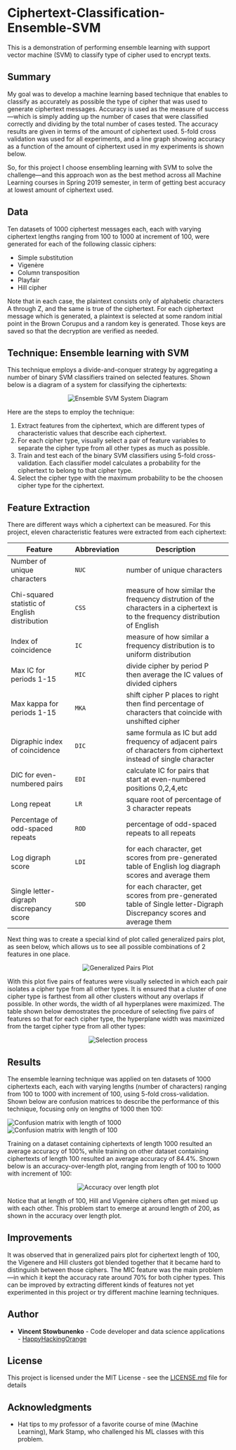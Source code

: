 # Ciphertext-Classification-Ensemble-SVM
This is a demonstration of performing ensemble learning with support vector machine (SVM) to classify type of cipher used to encrypt texts.

## Summary
My goal was to develop a machine learning based technique that enables to classify as accurately as possible the type of cipher that was used to generate ciphertext messages.  Accuracy is used as the measure of success—which is simply adding up the number of cases that were classified correctly and dividing by the total number of cases tested.  The accuracy results are given in terms of the amount of ciphertext used. 5-fold cross validation was used for all experiments, and a line graph showing accuracy as a function of the amount of ciphertext used in my experiments is shown below.

So, for this project I choose ensembling learning with SVM to solve the challenge—and this approach won as the best method across all Machine Learning courses in Spring 2019 semester, in term of getting best accuracy at lowest amount of ciphertext used.

## Data
Ten datasets of 1000 ciphertest messages each, each with varying ciphertext lengths ranging from 100 to 1000 at increment of 100, were generated for each of the following classic ciphers:

* Simple substitution
* Vigenère
* Column transposition
* Playfair
* Hill cipher

Note that in each case, the plaintext consists only of alphabetic characters A through Z, and the same is true of the ciphertext.  For each ciphertext message which is generated, a plaintext is selected at some random initial point in the Brown Corupus and a random key is generated.  Those keys are saved so that the decryption are verified as needed.

## Technique: Ensemble learning with SVM

This technique employs a divide-and-conquer strategy by aggregating a number of binary SVM classifiers trained on selected features.  Shown below is a diagram of a system for classifying the ciphertexts:

<!---![Ensemble SVM System Diagram](/images/ensembleSVM_system.png)--->
<p align="center">
  <img src="/images/ensembleSVM_system.png" alt="Ensemble SVM System Diagram">
</p>

Here are the steps to employ the technique:
1. Extract features from the ciphertext, which are different types of characteristic values that describe each ciphertext.
2. For each cipher type, visually select a pair of feature variables to separate the cipher type from all other types as much as possible.
3. Train and test each of the binary SVM classifiers using 5-fold cross-validation. Each classifier model calculates a probability for the ciphertext to belong to that cipher type.  
4. Select the cipher type with the maximum probability to be the choosen cipher type for the ciphertext.

## Feature Extraction

There are different ways which a ciphertext can be measured.  For this project, eleven characteristic features were extracted from each ciphertext:

Feature | Abbreviation | Description
------- | ------------ | -----------
Number of unique characters | `NUC` | number of unique characters
Chi-squared statistic of English distribution | `CSS` | measure of how similar the frequency distrution of the characters in a ciphertext is to the frequency distribution of English
Index of coincidence | `IC` | measure of how similar a frequency distribution is to uniform distribution
Max IC for periods 1-15 | `MIC` | divide cipher by period P then average the IC values of divided ciphers
Max kappa for periods 1-15 | `MKA` | shift cipher P places to right then find percentage of characters that coincide with unshifted cipher
Digraphic index of coincidence | `DIC` | same formula as IC but add frequency of adjacent pairs of characters from ciphertext instead of single character
DIC for even-numbered pairs | `EDI` | calculate IC for pairs that start at even-numbered positions 0,2,4,etc
Long repeat | `LR` | square root of percentage of 3 character repeats
Percentage of odd-spaced repeats | `ROD` | percentage of odd-spaced repeats to all repeats
Log digraph score | `LDI` | for each character, get scores from pre-generated table of English log diagraph scores and average them
Single letter-digraph discrepancy score | `SDD` | for each character, get scores from pre-generated table of Single letter-Digraph Discrepancy scores and average them

Next thing was to create a special kind of plot called generalized pairs plot, as seen below, which allows us to see all possible combinations of 2 features in one place.

<!---![Generalized Pairs Plot](/images/generalized_pairs_plot_1000.png)--->
<p align="center">
  <img src="/images/generalized_pairs_plot_1000.png" alt="Generalized Pairs Plot">
</p>

With this plot five pairs of features were visually selected in which each pair isolates a cipher type from all other types.  It is ensured that a cluster of one cipher type is farthest from all other clusters without any overlaps if possible.  In other words, the width of all hyperplanes were maximized.  The table shown below demostrates the procedure of selecting five pairs of features so that for each cipher type, the hyperplane width was maximized from the target cipher type from all other types:

<!---![Selection process](/images/ensembleSVM_selection.png)--->
<p align="center">
  <img src="/images/ensembleSVM_selection.png" alt="Selection process">
</p>

## Results

The ensemble learning technique was applied on ten datasets of 1000 ciphertexts each, each with varying lengths (number of characters) ranging from 100 to 1000 with increment of 100, using 5-fold cross-validation.  Shown below are confusion matrices to describe the performance of this technique, focusing only on lengths of 1000 then 100:

<!---![Confusion matrix with length of 1000](/images/cm1000.png) ![Confusion matrix with length of 100](/images/cm100.png)--->
<p align="center">
  <div class="row">
    <div class="column">
      <img src="/images/cm1000.png" alt="Confusion matrix with length of 1000">
    </div>
    <div class="column">
      <img src="/images/cm100.png" alt="Confusion matrix with length of 100">
    </div>
  </div>
</p>

Training on a dataset containing ciphertexts of length 1000 resulted an average accuracy of 100%, while training on other dataset containing ciphertexts of length 100 resulted an average accuracy of 84.4%.  Shown below is an accuracy-over-length plot, ranging from length of 100 to 1000 with increment of 100:

<!---![Accuracy over length plot](/images/accuracy_plot_svm.png)--->
<p align="center">
  <img src="/images/accuracy_plot_svm.png" alt="Accuracy over length plot">
</p>

Notice that at length of 100, Hill and Vigenère ciphers often get mixed up with each other.  This problem start to emerge at around length of 200, as shown in the accuracy over length plot.

## Improvements

It was observed that in generalized pairs plot for ciphertext length of 100, the Vigenere and Hill clusters got blended together that it became hard to distinguish between those ciphers.  The MIC feature was the main problem—in which it kept the accuracy rate around 70% for both cipher types.  This can be improved by extracting different kinds of features not yet experimented in this project or try different machine learning techniques.

## Author

* **Vincent Stowbunenko** - Code developer and data science applications - [HappyHackingOrange](https://github.com/HappyHackingOrange)

## License

This project is licensed under the MIT License - see the [LICENSE.md](LICENSE.md) file for details

## Acknowledgments

* Hat tips to my professor of a favorite course of mine (Machine Learning), Mark Stamp, who challenged his ML classes with this problem.
